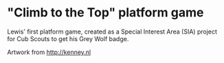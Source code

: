 # "Climb to the Top" platform game

Lewis' first platform game, created as a Special Interest Area (SIA) project for Cub Scouts to get his Grey Wolf badge.

Artwork from http://kenney.nl

